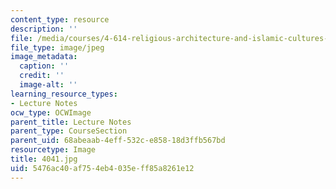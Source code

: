 ```yaml
---
content_type: resource
description: ''
file: /media/courses/4-614-religious-architecture-and-islamic-cultures-fall-2002/5476ac40af754eb4035eff85a8261e12_4041.jpg
file_type: image/jpeg
image_metadata:
  caption: ''
  credit: ''
  image-alt: ''
learning_resource_types:
- Lecture Notes
ocw_type: OCWImage
parent_title: Lecture Notes
parent_type: CourseSection
parent_uid: 68abeaab-4eff-532c-e858-18d3ffb567bd
resourcetype: Image
title: 4041.jpg
uid: 5476ac40-af75-4eb4-035e-ff85a8261e12
---
```


